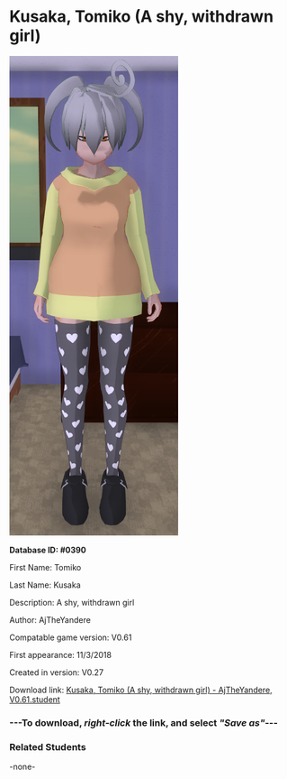 # Kusaka, Tomiko (A shy, withdrawn girl)

<img src="../../Files/Images/Kusaka, Tomiko (A shy, withdrawn girl).png" title="Kusaka, Tomiko (A shy, withdrawn girl) - AjTheYandere, V0.61">

**Database ID: #0390**

First Name: Tomiko

Last Name: Kusaka

Description: A shy, withdrawn girl

Author: AjTheYandere

Compatable game version: V0.61

First appearance: 11/3/2018

Created in version: V0.27

Download link: <a href="https://raw.githubusercontent.com/Arbiter1223/Daigaku-Gurashi-Custom-Students/master/Files/Student%20Files/Kusaka%2C%20Tomiko%20(A%20shy%2C%20withdrawn%20girl)%20-%20AjTheYandere%2C%20V0.61.student">Kusaka, Tomiko (A shy, withdrawn girl) - AjTheYandere, V0.61.student</a>

### ---**To download, _right-click_ the link, and select _"Save as"_**---

### Related Students

-none-
